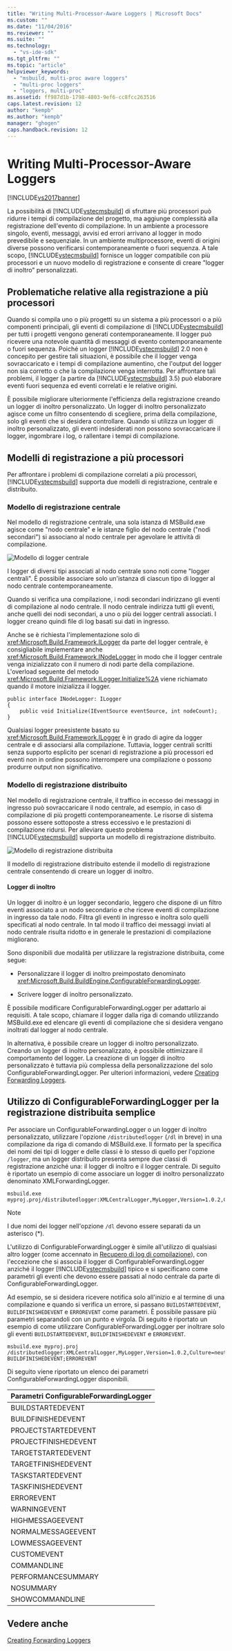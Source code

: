 ```yaml
---
title: "Writing Multi-Processor-Aware Loggers | Microsoft Docs"
ms.custom: ""
ms.date: "11/04/2016"
ms.reviewer: ""
ms.suite: ""
ms.technology: 
  - "vs-ide-sdk"
ms.tgt_pltfrm: ""
ms.topic: "article"
helpviewer_keywords: 
  - "msbuild, multi-proc aware loggers"
  - "multi-proc loggers"
  - "loggers, multi-proc"
ms.assetid: ff987d1b-1798-4803-9ef6-cc8fcc263516
caps.latest.revision: 12
author: "kempb"
ms.author: "kempb"
manager: "ghogen"
caps.handback.revision: 12
---
```

# Writing Multi-Processor-Aware Loggers
[!INCLUDE[vs2017banner](../code-quality/includes/vs2017banner.md)]

La possibilità di [!INCLUDE[vstecmsbuild](../extensibility/internals/includes/vstecmsbuild_md.md)] di sfruttare più processori può ridurre i tempi di compilazione del progetto, ma aggiunge complessità alla registrazione dell'evento di compilazione.  In un ambiente a processore singolo, eventi, messaggi, avvisi ed errori arrivano al logger in modo prevedibile e sequenziale.  In un ambiente multiprocessore, eventi di origini diverse possono verificarsi contemporaneamente o fuori sequenza.  A tale scopo, [!INCLUDE[vstecmsbuild](../extensibility/internals/includes/vstecmsbuild_md.md)] fornisce un logger compatibile con più processori e un nuovo modello di registrazione e consente di creare "logger di inoltro" personalizzati.  
  
## Problematiche relative alla registrazione a più processori  
 Quando si compila uno o più progetti su un sistema a più processori o a più componenti principali, gli eventi di compilazione di [!INCLUDE[vstecmsbuild](../extensibility/internals/includes/vstecmsbuild_md.md)] per tutti i progetti vengono generati contemporaneamente.  Il logger può ricevere una notevole quantità di messaggi di evento contemporaneamente o fuori sequenza.  Poiché un logger [!INCLUDE[vstecmsbuild](../extensibility/internals/includes/vstecmsbuild_md.md)] 2.0 non è concepito per gestire tali situazioni, è possibile che il logger venga sovraccaricato e i tempi di compilazione aumentino, che l'output del logger non sia corretto o che la compilazione venga interrotta.  Per affrontare tali problemi, il logger \(a partire da [!INCLUDE[vstecmsbuild](../extensibility/internals/includes/vstecmsbuild_md.md)] 3.5\) può elaborare eventi fuori sequenza ed eventi correlati e le relative origini.  
  
 È possibile migliorare ulteriormente l'efficienza della registrazione creando un logger di inoltro personalizzato.  Un logger di inoltro personalizzato agisce come un filtro consentendo di scegliere, prima della compilazione, solo gli eventi che si desidera controllare.  Quando si utilizza un logger di inoltro personalizzato, gli eventi indesiderati non possono sovraccaricare il logger, ingombrare i log, o rallentare i tempi di compilazione.  
  
## Modelli di registrazione a più processori  
 Per affrontare i problemi di compilazione correlati a più processori, [!INCLUDE[vstecmsbuild](../extensibility/internals/includes/vstecmsbuild_md.md)] supporta due modelli di registrazione, centrale e distribuito.  
  
### Modello di registrazione centrale  
 Nel modello di registrazione centrale, una sola istanza di MSBuild.exe agisce come "nodo centrale" e le istanze figlio del nodo centrale \("nodi secondari"\) si associano al nodo centrale per agevolare le attività di compilazione.  
  
 ![Modello di logger centrale](~/docs/msbuild/media/centralnode.png "CentralNode")  
  
 I logger di diversi tipi associati al nodo centrale sono noti come "logger centrali". È possibile associare solo un'istanza di ciascun tipo di logger al nodo centrale contemporaneamente.  
  
 Quando si verifica una compilazione, i nodi secondari indirizzano gli eventi di compilazione al nodo centrale.  Il nodo centrale indirizza tutti gli eventi, anche quelli dei nodi secondari, a uno o più dei logger centrali associati.  I logger creano quindi file di log basati sui dati in ingresso.  
  
 Anche se è richiesta l'implementazione solo di <xref:Microsoft.Build.Framework.ILogger> da parte del logger centrale, è consigliabile implementare anche <xref:Microsoft.Build.Framework.INodeLogger> in modo che il logger centrale venga inizializzato con il numero di nodi parte della compilazione.  L'overload seguente del metodo <xref:Microsoft.Build.Framework.ILogger.Initialize%2A> viene richiamato quando il motore inizializza il logger.  
  
```  
public interface INodeLogger: ILogger  
{  
    public void Initialize(IEventSource eventSource, int nodeCount);  
}  
```  
  
 Qualsiasi logger preesistente basato su <xref:Microsoft.Build.Framework.ILogger> è in grado di agire da logger centrale e di associarsi alla compilazione.  Tuttavia, logger centrali scritti senza supporto esplicito per scenari di registrazione a più processori ed eventi non in ordine possono interrompere una compilazione o possono produrre output non significativo.  
  
### Modello di registrazione distribuito  
 Nel modello di registrazione centrale, il traffico in eccesso dei messaggi in ingresso può sovraccaricare il nodo centrale, ad esempio, in caso di compilazione di più progetti contemporaneamente.  Le risorse di sistema possono essere sottoposte a stress eccessivo e le prestazioni di compilazione ridursi.  Per alleviare questo problema [!INCLUDE[vstecmsbuild](../extensibility/internals/includes/vstecmsbuild_md.md)] supporta un modello di registrazione distribuito.  
  
 ![Modello di registrazione distribuita](~/docs/msbuild/media/distnode.png "DistNode")  
  
 Il modello di registrazione distribuito estende il modello di registrazione centrale consentendo di creare un logger di inoltro.  
  
#### Logger di inoltro  
 Un logger di inoltro è un logger secondario, leggero che dispone di un filtro eventi associato a un nodo secondario e che riceve eventi di compilazione in ingresso da tale nodo.  Filtra gli eventi in ingresso e inoltra solo quelli specificati al nodo centrale.  In tal modo il traffico dei messaggi inviati al nodo centrale risulta ridotto e in generale le prestazioni di compilazione migliorano.  
  
 Sono disponibili due modalità per utilizzare la registrazione distribuita, come segue:  
  
-   Personalizzare il logger di inoltro preimpostato denominato <xref:Microsoft.Build.BuildEngine.ConfigurableForwardingLogger>.  
  
-   Scrivere logger di inoltro personalizzato.  
  
 È possibile modificare ConfigurableForwardingLogger per adattarlo ai requisiti.  A tale scopo, chiamare il logger dalla riga di comando utilizzando MSBuild.exe ed elencare gli eventi di compilazione che si desidera vengano inoltrati dal logger al nodo centrale.  
  
 In alternativa, è possibile creare un logger di inoltro personalizzato.  Creando un logger di inoltro personalizzato, è possibile ottimizzare il comportamento del logger.  La creazione di un logger di inoltro personalizzato è tuttavia più complessa della personalizzazione del solo ConfigurableForwardingLogger.  Per ulteriori informazioni, vedere [Creating Forwarding Loggers](../msbuild/creating-forwarding-loggers.md).  
  
## Utilizzo di ConfigurableForwardingLogger per la registrazione distribuita semplice  
 Per associare un ConfigurableForwardingLogger o un logger di inoltro personalizzato, utilizzare l'opzione `/distributedlogger` \(`/dl` in breve\) in una compilazione da riga di comando di MSBuild.exe.  Il formato per la specifica dei nomi dei tipi di logger e delle classi è lo stesso di quello per l'opzione `/logger`, ma un logger distribuito presenta sempre due classi di registrazione anziché una: il logger di inoltro e il logger centrale.  Di seguito è riportato un esempio di come associare un logger di inoltro personalizzato denominato XMLForwardingLogger.  
  
```  
msbuild.exe myproj.proj/distributedlogger:XMLCentralLogger,MyLogger,Version=1.0.2,Culture=neutral*XMLForwardingLogger,MyLogger,Version=1.0.2,Culture=neutral  
```  
  
> [!NOTE]
>  I due nomi dei logger nell'opzione `/dl` devono essere separati da un asterisco \(\*\).  
  
 L'utilizzo di ConfigurableForwardingLogger è simile all'utilizzo di qualsiasi altro logger \(come accennato in [Recupero di log di compilazione](../msbuild/obtaining-build-logs-with-msbuild.md)\), con l'eccezione che si associa il logger di ConfigurableForwardingLogger anziché il logger [!INCLUDE[vstecmsbuild](../extensibility/internals/includes/vstecmsbuild_md.md)] tipico e si specificano come parametri gli eventi che devono essere passati al nodo centrale da parte di ConfigurableForwardingLogger.  
  
 Ad esempio, se si desidera ricevere notifica solo all'inizio e al termine di una compilazione e quando si verifica un errore, si passano `BUILDSTARTEDEVENT`, `BUILDFINISHEDEVENT` e `ERROREVENT` come parametri.  È possibile passare più parametri separandoli con un punto e virgola.  Di seguito è riportato un esempio di come utilizzare ConfigurableForwardingLogger per inoltrare solo gli eventi `BUILDSTARTEDEVENT`, `BUILDFINISHEDEVENT` e `ERROREVENT`.  
  
```  
msbuild.exe myproj.proj /distributedlogger:XMLCentralLogger,MyLogger,Version=1.0.2,Culture=neutral*ConfigureableForwardingLogger,C:\My.dll;BUILDSTARTEDEVENT; BUILDFINISHEDEVENT;ERROREVENT  
```  
  
 Di seguito viene riportato un elenco dei parametri ConfigurableForwardingLogger disponibili.  
  
|Parametri ConfigurableForwardingLogger|  
|--------------------------------------------|  
|BUILDSTARTEDEVENT|  
|BUILDFINISHEDEVENT|  
|PROJECTSTARTEDEVENT|  
|PROJECTFINISHEDEVENT|  
|TARGETSTARTEDEVENT|  
|TARGETFINISHEDEVENT|  
|TASKSTARTEDEVENT|  
|TASKFINISHEDEVENT|  
|ERROREVENT|  
|WARNINGEVENT|  
|HIGHMESSAGEEVENT|  
|NORMALMESSAGEEVENT|  
|LOWMESSAGEEVENT|  
|CUSTOMEVENT|  
|COMMANDLINE|  
|PERFORMANCESUMMARY|  
|NOSUMMARY|  
|SHOWCOMMANDLINE|  
  
## Vedere anche  
 [Creating Forwarding Loggers](../msbuild/creating-forwarding-loggers.md)